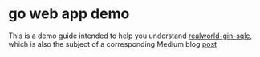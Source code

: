 # go web app demo

This is a demo guide intended to help you understand [realworld-gin-sqlc](https://github.com/aliml92/realworld-gin-sqlc),
which is also the subject of a corresponding Medium blog [post]()
